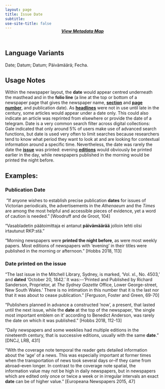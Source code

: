 ```yaml
---
layout: page
title: Issue Date
subtitle:  
use-site-title: false
---
```


<h4 style="text-align:center;font-style:italic;margin-top:-20px;margin-bottom:50px;"><a href="../../maps/date">View Metadata Map</a></h4>

## Language Variants

Date; Datum; Datum; Päivämäärä; Fecha.

## Usage Notes

Within the newspaper layout, the **date** would appear centred
underneath the masthead and in the **folio line** (a line at the top or
bottom of a newspaper page that gives the newspaper name, <a href="https://www.digitisednewspapers.net/glossary/section-heading/">**section**</a>
and <a href="https://www.digitisednewspapers.net/glossary/page-number/">**page number**</a>, and publication date). As <a href="https://www.digitisednewspapers.net/glossary/headline/">**headlines**</a> were not in
use until late in the century, some articles would appear under a date
only. This could also indicate an article was reprinted from elsewhere
or provide the date of a telegram. Date is a very common search filter
across digital collections: Gale indicated that only around 5% of users
make use of advanced search functions, but date is used very often to
limit searches because researchers tend to know what period they want to
look at and are looking for contextual information around a specific
time. Nevertheless, the date was rarely the date the <a href="https://www.digitisednewspapers.net/glossary/date/">**issue**</a> was
printed: evening <a href="https://www.digitisednewspapers.net/glossary/edition/">**editions**</a> would obviously be printed earlier in the
day, while newspapers published in the morning would be printed the
night before.

## Examples:

### Publication Date

 ”If anyone wishes to establish precise publication **dates** for
    issues of Victorian periodicals, the advertisements in the
    *Athenaeum* and the *Times* are among the most helpful and
    accessible pieces of evidence, yet a word of caution is needed.”
    \[Woodruff and de Groot, 104\]

“Vasabladetin päätoimittaja ei antanut **päivämäärää** jolloin lehti
    olisi irtautunut RKP:stä.”

“Morning newspapers were **printed the night before**, as were most
    weekly papers. Most editions of newspapers with ‘evening’ in their
    titles were published in the morning or afternoon.” \[Hobbs 2018,
    113\]

### Date printed on the issue

“The last issue in the Mitchell Library, Sydney, is marked, ‘Vol.
    xl., No. 4503,’ and **dated** ‘October 20, 1842.’ It was:--’Printed
    and Published by Richard Sanderson, Proprietor, at *The Sydney
    Gazette* Office, Lower George-street, New South Wales.’ There is no
    intimation in this number that it is the last nor that it was about
    to cease publication.” \[Ferguson, Foster and Green, 69-70\]

“Publishers planned in advance a constructed ‘now’, a present, that
    lasted until the next issue, while the **date** at the top of the
    newspaper, ‘the single most important emblem on it’ according to
    Benedict Anderson, was rarely the date on which it was published.”
    \[Hobbs 2018, 112-13\]

“Daily newspapers and some weeklies had multiple editions in the
    nineteenth century, that is successive editions, usually with the
    same **date**.” \[DNCJ, LRB, 431\]

“With the coverage note temporal the reader gets detailed
    information about the ‘age’ of a news. This was especially important
    at former times when the transportation of news took several days
    or–if they came from abroad–even longer. In contrast to the
    coverage note spatial, the information value may not be high in
    daily newspapers, but in newspapers which are edited only once or
    twice a week or in irregular intervals an exact **date** can be of
    higher value.” \[Europeana Newspapers 2015, 47\]
